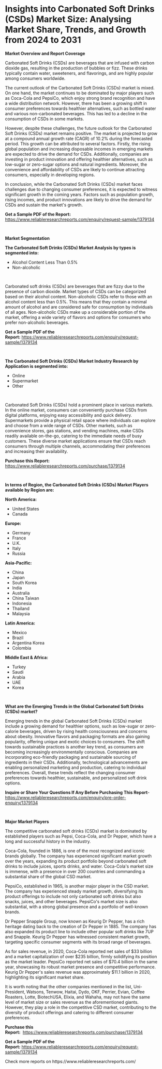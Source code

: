 <p><h1>Insights into Carbonated Soft Drinks (CSDs) Market Size: Analysing Market Share, Trends, and Growth from 2024 to 2031</h1></p><p><strong>Market Overview and Report Coverage</strong></p>
<p><p>Carbonated Soft Drinks (CSDs) are beverages that are infused with carbon dioxide gas, resulting in the production of bubbles or fizz. These drinks typically contain water, sweeteners, and flavorings, and are highly popular among consumers worldwide.</p><p>The current outlook of the Carbonated Soft Drinks (CSDs) market is mixed. On one hand, the market continues to be dominated by major players such as Coca-Cola and PepsiCo, which enjoy strong brand recognition and have a wide distribution network. However, there has been a growing shift in consumer preferences towards healthier alternatives, such as bottled water and various non-carbonated beverages. This has led to a decline in the consumption of CSDs in some markets.</p><p>However, despite these challenges, the future outlook for the Carbonated Soft Drinks (CSDs) market remains positive. The market is projected to grow at a compound annual growth rate (CAGR) of 10.2% during the forecasted period. This growth can be attributed to several factors. Firstly, the rising global population and increasing disposable incomes in emerging markets are expected to drive the demand for CSDs. Additionally, companies are investing in product innovation and offering healthier alternatives, such as low-sugar or zero-sugar options and natural ingredients. Moreover, the convenience and affordability of CSDs are likely to continue attracting consumers, especially in developing regions.</p><p>In conclusion, while the Carbonated Soft Drinks (CSDs) market faces challenges due to changing consumer preferences, it is expected to witness significant growth in the coming years. Factors such as population growth, rising incomes, and product innovations are likely to drive the demand for CSDs and sustain the market's growth.</p></p>
<p><strong>Get a Sample PDF of the Report:</strong> <a href="https://www.reliableresearchreports.com/enquiry/request-sample/1379134">https://www.reliableresearchreports.com/enquiry/request-sample/1379134</a></p>
<p>&nbsp;</p>
<p><strong>Market Segmentation</strong></p>
<p><strong>The Carbonated Soft Drinks (CSDs) Market Analysis by types is segmented into:</strong></p>
<p><ul><li>Alcohol Content Less Than 0.5%</li><li>Non-alcoholic</li></ul></p>
<p>&nbsp;</p>
<p><p>Carbonated soft drinks (CSDs) are beverages that are fizzy due to the presence of carbon dioxide. Market types of CSDs can be categorized based on their alcohol content. Non-alcoholic CSDs refer to those with an alcohol content less than 0.5%. This means that they contain a minimal amount of alcohol and are considered safe for consumption by individuals of all ages. Non-alcoholic CSDs make up a considerable portion of the market, offering a wide variety of flavors and options for consumers who prefer non-alcoholic beverages.</p></p>
<p><strong>Get a Sample PDF of the Report:</strong>&nbsp;<a href="https://www.reliableresearchreports.com/enquiry/request-sample/1379134">https://www.reliableresearchreports.com/enquiry/request-sample/1379134</a></p>
<p>&nbsp;</p>
<p><strong>The Carbonated Soft Drinks (CSDs) Market Industry Research by Application is segmented into:</strong></p>
<p><ul><li>Online</li><li>Supermarket</li><li>Other</li></ul></p>
<p>&nbsp;</p>
<p><p>Carbonated Soft Drinks (CSDs) hold a prominent place in various markets. In the online market, consumers can conveniently purchase CSDs from digital platforms, enjoying easy accessibility and quick delivery. Supermarkets provide a physical retail space where individuals can explore and choose from a wide range of CSDs. Other markets, such as convenience stores, gas stations, and vending machines, make CSDs readily available on-the-go, catering to the immediate needs of busy customers. These diverse market applications ensure that CSDs reach consumers through multiple channels, accommodating their preferences and increasing their availability.</p></p>
<p><strong>Purchase this Report:</strong>&nbsp; <a href="https://www.reliableresearchreports.com/purchase/1379134">https://www.reliableresearchreports.com/purchase/1379134</a></p>
<p>&nbsp;</p>
<p><strong>In terms of Region, the Carbonated Soft Drinks (CSDs) Market Players available by Region are:</strong></p>
<p>
    <p> <strong> North America: </strong>
        <ul>
            <li>United States</li>
            <li>Canada</li>
        </ul>
        </p> 
    <p> <strong> Europe: </strong>
        <ul>
            <li>Germany</li>
            <li>France</li>
            <li>U.K.</li>
            <li>Italy</li>
            <li>Russia</li>
        </ul>
        </p> 
    <p> <strong> Asia-Pacific: </strong>
        <ul>
            <li>China</li>
            <li>Japan</li>
            <li>South Korea</li>
            <li>India</li>
            <li>Australia</li>
            <li>China Taiwan</li>
            <li>Indonesia</li>
            <li>Thailand</li>
            <li>Malaysia</li>
        </ul>
        </p> 
    <p> <strong> Latin America: </strong>
        <ul>
            <li>Mexico</li>
            <li>Brazil</li>
            <li>Argentina Korea</li>
            <li>Colombia</li>
        </ul>
        </p> 
    <p> <strong> Middle East & Africa: </strong>
        <ul>
            <li>Turkey</li>
            <li>Saudi</li>
            <li>Arabia</li>
            <li>UAE</li>
            <li>Korea</li>
        </ul>
    </p>
    </p>
<p>&nbsp;</p>
<p><strong>What are the Emerging Trends in the Global Carbonated Soft Drinks (CSDs) market?</strong></p>
<p><p>Emerging trends in the global Carbonated Soft Drinks (CSDs) market include a growing demand for healthier options, such as low-sugar or zero-calorie beverages, driven by rising health consciousness and concerns about obesity. Innovative flavors and packaging formats are also gaining popularity, offering unique and exotic choices to consumers. The shift towards sustainable practices is another key trend, as consumers are becoming increasingly environmentally conscious. Companies are incorporating eco-friendly packaging and sustainable sourcing of ingredients in their CSDs. Additionally, technological advancements are enabling personalized marketing and production, catering to individual preferences. Overall, these trends reflect the changing consumer preferences towards healthier, sustainable, and personalized soft drink options.</p></p>
<p><strong>Inquire or Share Your Questions If Any Before Purchasing This Report</strong>- <a href="https://www.reliableresearchreports.com/enquiry/pre-order-enquiry/1379134">https://www.reliableresearchreports.com/enquiry/pre-order-enquiry/1379134</a></p>
<p>&nbsp;</p>
<p><strong>Major Market Players</strong></p>
<p><p>The competitive carbonated soft drinks (CSDs) market is dominated by established players such as Pepsi, Coca-Cola, and Dr Pepper, which have a long and successful history in the industry.</p><p>Coca-Cola, founded in 1886, is one of the most recognized and iconic brands globally. The company has experienced significant market growth over the years, expanding its product portfolio beyond carbonated soft drinks to include juices, sports drinks, and water. Coca-Cola's market size is immense, with a presence in over 200 countries and commanding a substantial share of the global CSD market.</p><p>PepsiCo, established in 1965, is another major player in the CSD market. The company has experienced steady market growth, diversifying its product offerings to include not only carbonated soft drinks but also snacks, juices, and other beverages. PepsiCo's market size is also substantial, with a strong global presence and a portfolio of well-known brands.</p><p>Dr Pepper Snapple Group, now known as Keurig Dr Pepper, has a rich heritage dating back to the creation of Dr Pepper in 1885. The company has also expanded its product line to include other popular soft drinks like 7UP and Snapple. Keurig Dr Pepper has witnessed consistent market growth, targeting specific consumer segments with its broad range of beverages.</p><p>As for sales revenue, in 2020, Coca-Cola reported net sales of $33 billion and a market capitalization of over $235 billion, firmly solidifying its position as the market leader. PepsiCo reported net sales of $70.4 billion in the same year, showcasing its robust market presence and competitive performance. Keurig Dr Pepper's sales revenue was approximately $11.1 billion in 2020, highlighting its significant market share.</p><p>It is worth noting that the other companies mentioned in the list, Uni-President, Watsons, Tenwow, Haitai, Dydo, OKF, Perrier, Evian, Coffee Roasters, Lotte, BiotechUSA, Elixia, and Wahaha, may not have the same level of market size or sales revenue as the aforementioned giants. However, they play a role in the competitive CSD market, contributing to the diversity of product offerings and catering to different consumer preferences.</p></p>
<p><strong>Purchase this Report:</strong>&nbsp;&nbsp;<a href="https://www.reliableresearchreports.com/purchase/1379134">https://www.reliableresearchreports.com/purchase/1379134</a></p>
<p></p>
<p><strong>Get a Sample PDF of the Report:</strong>&nbsp;<a href="https://www.reliableresearchreports.com/enquiry/request-sample/1379134">https://www.reliableresearchreports.com/enquiry/request-sample/1379134</a></p>
<p>Check more reports on https://www.reliableresearchreports.com/</p>